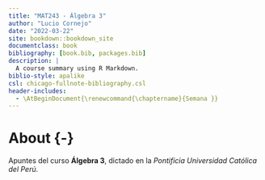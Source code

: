 ```yaml
--- 
title: "MAT243 - Álgebra 3"
author: "Lucio Cornejo"
date: "2022-03-22"
site: bookdown::bookdown_site
documentclass: book
bibliography: [book.bib, packages.bib]
description: |
  A course summary using R Markdown.
biblio-style: apalike
csl: chicago-fullnote-bibliography.csl
header-includes:
  - \AtBeginDocument{\renewcommand{\chaptername}{Semana }}
---
```


# About {-}



Apuntes del curso **Álgebra 3**,
dictado en la _Pontificia Universidad Católica del Perú_.
